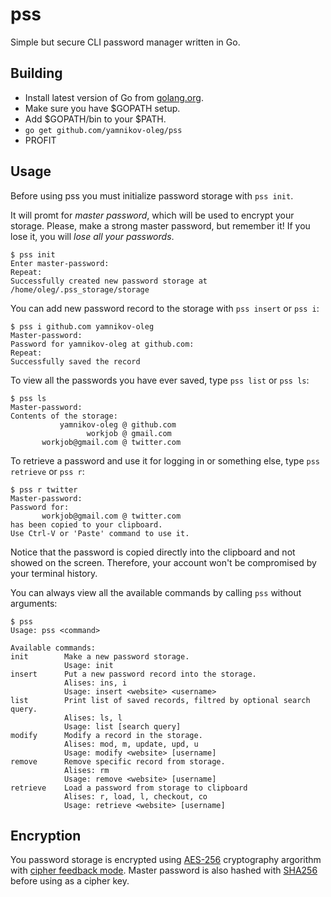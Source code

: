 # pss

Simple but secure CLI password manager written in Go.

## Building

* Install latest version of Go from [golang.org](https://golang.org/).
* Make sure you have $GOPATH setup.
* Add $GOPATH/bin to your $PATH.
* `go get github.com/yamnikov-oleg/pss`
* PROFIT

## Usage

Before using pss you must initialize password storage with `pss init`.

It will promt for *master password*, which will be used to encrypt your storage. Please, make a strong master password, but remember it! If you lose it, you will *lose all your passwords*.

```
$ pss init
Enter master-password:
Repeat:
Successfully created new password storage at /home/oleg/.pss_storage/storage
```

You can add new password record to the storage with `pss insert` or `pss i`:

```
$ pss i github.com yamnikov-oleg
Master-password:
Password for yamnikov-oleg at github.com:
Repeat:
Successfully saved the record
```

To view all the passwords you have ever saved, type `pss list` or `pss ls`:

```
$ pss ls
Master-password:
Contents of the storage:
           yamnikov-oleg @ github.com
                 workjob @ gmail.com
       workjob@gmail.com @ twitter.com
```

To retrieve a password and use it for logging in or something else, type `pss retrieve` or `pss r`:

```
$ pss r twitter
Master-password:
Password for:
       workjob@gmail.com @ twitter.com
has been copied to your clipboard.
Use Ctrl-V or 'Paste' command to use it.
```

Notice that the password is copied directly into the clipboard and not showed on the screen. Therefore, your account won't be compromised by your terminal history.

You can always view all the available commands by calling `pss` without arguments:

```
$ pss
Usage: pss <command>

Available commands:
init        Make a new password storage.
            Usage: init
insert      Put a new password record into the storage.
            Alises: ins, i
            Usage: insert <website> <username>
list        Print list of saved records, filtred by optional search query.
            Alises: ls, l
            Usage: list [search query]
modify      Modify a record in the storage.
            Alises: mod, m, update, upd, u
            Usage: modify <website> [username]
remove      Remove specific record from storage.
            Alises: rm
            Usage: remove <website> [username]
retrieve    Load a password from storage to clipboard
            Alises: r, load, l, checkout, co
            Usage: retrieve <website> [username]
```

## Encryption

You password storage is encrypted using [AES-256](https://en.wikipedia.org/wiki/Advanced_Encryption_Standard) cryptography argorithm with [cipher feedback mode](https://en.wikipedia.org/wiki/Block_cipher_mode_of_operation#Cipher_Feedback_.28CFB.29). Master password is also hashed with [SHA256](https://en.wikipedia.org/wiki/SHA-2) before using as a cipher key.

